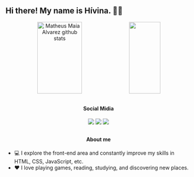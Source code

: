 ## Hi there! My name is Hívina. 👋🏻

<div align="center">  
  <img width="49%" height="195px" src="https://github-readme-stats.vercel.app/api?username=hivinayanna&show_icons=true&count_private=true&hide_border=true&title_color=B54CE4&icon_color=00bfbf&text_color=c9d1d9&bg_color=0d1117" alt="Matheus Maia Alvarez github stats" /> 
  <img width="41%" height="195px" src="https://github-readme-stats.vercel.app/api/top-langs/?username=hivinayanna&layout=compact&hide_border=true&title_color=B54CE4&text_color=00bfbf&bg_color=0d1117" />
</div>

  ##
  
<div align="center">
  <h4> Social Midia </h4>
  <a href="https://instagram.com/hivinayanna" target="_blank"><img src="https://img.shields.io/badge/-Instagram-%23E4405F?style=for-the-badge&logo=instagram&logoColor=white" target="_blank"></a> 
  <a href = "yhivina@gmail.com"><img src="https://img.shields.io/badge/-Gmail-%23333?style=for-the-badge&logo=gmail&logoColor=white" target="_blank"></a>
  <a href="https://www.linkedin.com/in/hivina-goncalves" target="_blank"><img src="https://img.shields.io/badge/-LinkedIn-%230077B5?style=for-the-badge&logo=linkedin&logoColor=white" target="_blank"></a> 
</div>

  ##

<div align="center">
  <h4> About me </h4>
</div>

* 💻 I explore the front-end area and constantly improve my skills in HTML, CSS, JavaScript, etc.
* ❤️ I love playing games, reading, studying, and discovering new places.
